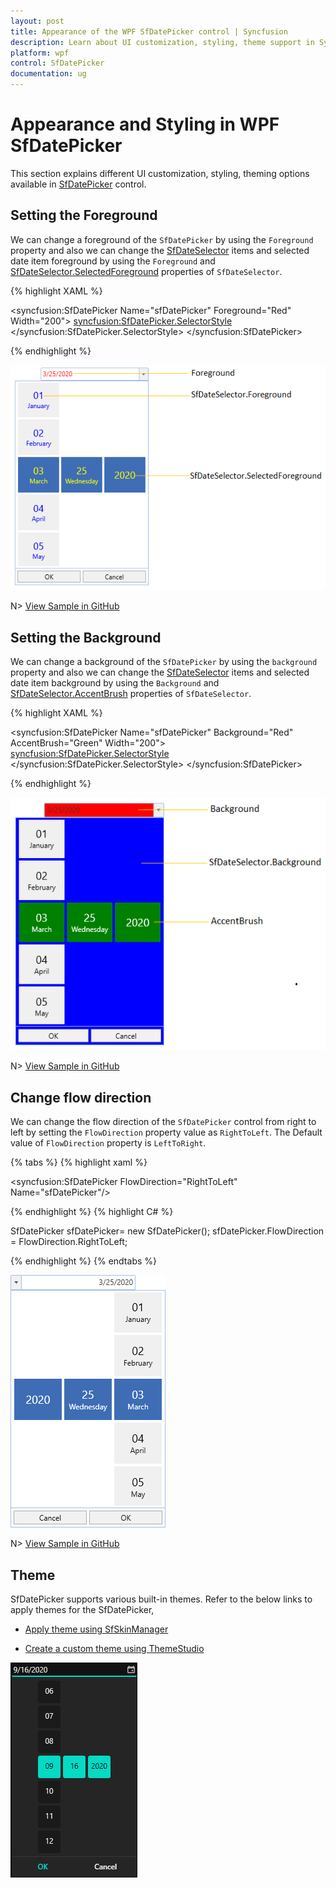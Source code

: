 ```yaml
---
layout: post
title: Appearance of the WPF SfDatePicker control | Syncfusion
description: Learn about UI customization, styling, theme support in Syncfusion WPF SfDatePicker control and more details about the control features.
platform: wpf
control: SfDatePicker
documentation: ug
---
```


# Appearance and Styling in WPF SfDatePicker

This section explains different UI customization, styling, theming options available in [SfDatePicker](https://help.syncfusion.com/cr/wpf/Syncfusion.Windows.Controls.Input.SfDatePicker.html) control.

## Setting the Foreground

We can change a foreground of the `SfDatePicker` by using the `Foreground` property and also we can change the [SfDateSelector](https://help.syncfusion.com/cr/wpf/Syncfusion.Windows.Controls.Input.SfDateSelector.html) items and selected date item foreground by using the `Foreground` and [SfDateSelector.SelectedForeground](https://help.syncfusion.com/cr/wpf/Syncfusion.Windows.Controls.Input.SfDateSelector.html#Syncfusion_Windows_Controls_Input_SfDateSelector_SelectedForeground) properties of `SfDateSelector`.

{% highlight XAML %}

<syncfusion:SfDatePicker Name="sfDatePicker"
                         Foreground="Red"
                         Width="200">
    <syncfusion:SfDatePicker.SelectorStyle>
        <Style TargetType="syncfusion:SfDateSelector">
            <Setter Property="Foreground" Value="Blue"/>
            <Setter Property="SelectedForeground" Value="Yellow"/>
        </Style>
    </syncfusion:SfDatePicker.SelectorStyle>
</syncfusion:SfDatePicker>

{% endhighlight  %}

![SfDatePicker with various foreground](Appearance-and-Styling_images/Foreground.png)

N> [View Sample in GitHub](https://github.com/SyncfusionExamples/wpf-date-picker-examples/tree/master/Samples/Apperance)

## Setting the Background

We can change a background of the `SfDatePicker` by using the `background` property and also we can change the [SfDateSelector](https://help.syncfusion.com/cr/wpf/Syncfusion.Windows.Controls.Input.SfDateSelector.html) items and selected date item background by using the `Background` and [SfDateSelector.AccentBrush](https://help.syncfusion.com/cr/wpf/Syncfusion.Windows.Controls.Input.SfDatePicker.html#Syncfusion_Windows_Controls_Input_SfDatePicker_AccentBrush) properties of `SfDateSelector`.

{% highlight XAML %}

<syncfusion:SfDatePicker Name="sfDatePicker"
                         Background="Red"
                         AccentBrush="Green"
                 Width="200">
    <syncfusion:SfDatePicker.SelectorStyle>
        <Style TargetType="syncfusion:SfDateSelector">
            <Setter Property="Background" Value="Blue"/>
        </Style>
    </syncfusion:SfDatePicker.SelectorStyle>
</syncfusion:SfDatePicker>

{% endhighlight  %}

![SfDatePicker with various background](Appearance-and-Styling_images/Background.png)

N> [View Sample in GitHub](https://github.com/SyncfusionExamples/wpf-date-picker-examples/tree/master/Samples/Apperance)

## Change flow direction

We can change the flow direction of the `SfDatePicker` control from right to left by setting the `FlowDirection` property value as `RightToLeft`. The Default value of `FlowDirection` property is `LeftToRight`.

{% tabs %}
{% highlight xaml %}

<syncfusion:SfDatePicker FlowDirection="RightToLeft" Name="sfDatePicker"/>

{% endhighlight %}
{% highlight C# %}

SfDatePicker sfDatePicker= new SfDatePicker();
sfDatePicker.FlowDirection = FlowDirection.RightToLeft;

{% endhighlight %}
{% endtabs %}

![SfDatePicker with RightToLeft flow direction](Appearance-and-Styling_images/Appearance-flowdirection.png)

N> [View Sample in GitHub](https://github.com/SyncfusionExamples/wpf-date-picker-examples/tree/master/Samples/Apperance)

## Theme

SfDatePicker supports various built-in themes. Refer to the below links to apply themes for the SfDatePicker,

  * [Apply theme using SfSkinManager](https://help.syncfusion.com/wpf/themes/skin-manager)
	
  * [Create a custom theme using ThemeStudio](https://help.syncfusion.com/wpf/themes/theme-studio#creating-custom-theme)
  
![Setting theme to WPF DatePicker](Appearance-and-Styling_images/Theme.png)

